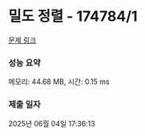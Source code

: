 # 밀도 정렬 - 174784/1 

[문제 링크](https://level.goorm.io/exam/174784/%EB%B0%80%EB%8F%84-%EC%A0%95%EB%A0%AC/quiz/1) 

### 성능 요약

메모리: 44.68 MB, 시간: 0.15 ms

### 제출 일자

2025년 06월 04일 17:36:13

